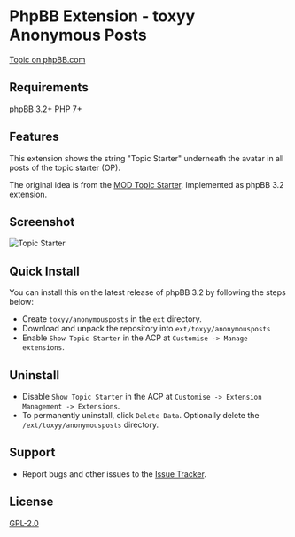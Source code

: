 # PhpBB Extension - toxyy Anonymous Posts

[Topic on phpBB.com](https://www.phpbb.com/community/viewtopic.php?f=456&t=2470526)

## Requirements

phpBB 3.2+ PHP 7+

## Features

This extension shows the string "Topic Starter" underneath the avatar in all posts of the topic starter (OP).

The original idea is from the [MOD Topic Starter](https://www.phpbb.com/customise/db/mod/topic_starter/).
Implemented as phpBB 3.2 extension.

## Screenshot

![Topic Starter](doc/topic_starter.png)

## Quick Install

You can install this on the latest release of phpBB 3.2 by following the steps below:

* Create `toxyy/anonymousposts` in the `ext` directory.
* Download and unpack the repository into `ext/toxyy/anonymousposts`
* Enable `Show Topic Starter` in the ACP at `Customise -> Manage extensions`.

## Uninstall

* Disable `Show Topic Starter` in the ACP at `Customise -> Extension Management -> Extensions`.
* To permanently uninstall, click `Delete Data`. Optionally delete the `/ext/toxyy/anonymousposts` directory.

## Support

* Report bugs and other issues to the [Issue Tracker](https://github.com/marttiphpbb/phpbb-ext-showtopicstarter/issues).

## License

[GPL-2.0](license.txt)